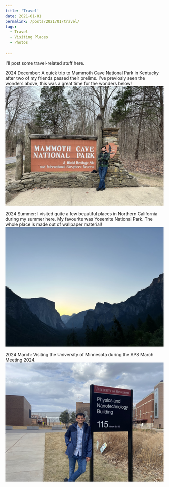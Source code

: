 ```yaml
---
title: 'Travel'
date: 2021-01-01
permalink: /posts/2021/01/travel/
tags:
  - Travel
  - Visiting Places
  - Photos
    
---
```


I'll post some travel-related stuff here.

2024 December: A quick trip to Mammoth Cave National Park in Kentucky after two of my friends passed their prelims. I've previosly seen the wonders above, this was a great time for the wonders below!
<br/><img src='/images/2024_MammothCaveTrip.jpg'>

2024 Summer: I visited quite a few beautiful places in Northern California during my summer here. My favourite was Yosemite National Park. The whole place is made out of wallpaper material! 
<br/><img src='/images/2024_YosemiteTrip.jpg'>

2024 March: Visiting the University of Minnesota during the APS March Meeting 2024. 
<br/><img src='/images/2024_APSMarchMeetingTravel.jpg'>

